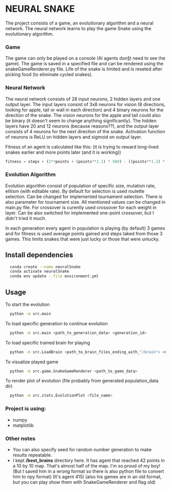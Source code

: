 # NEURAL SNAKE

The project consists of a game, an evolutionary algorithm and a neural network.
The neural network learns to play the game Snake using the evolutionary algorithm.

### Game

The game can only be played on a console (AI agents don§t need to see the game). The game is saved in a specified file and can be rendered using the snakeGameRenderer.py file. Life of the snake is limited and is reseted after picking food (to eliminate cycled snakes).

### Neural Network

The neural network consists of 28 input neurons, 2 hidden layers and one output layer. The input layers consist of 3x8 neurons for vision (8 directions, looking for apple, tail or wall in each direction) and 4 binary neurons for the direction of the snake. The vision neurons for the apple and tail could also be binary (it doesn't seem to change anything significantly). The hidden layers have 20 and 12 neurons (because reasons??), and the output layer consists of 4 neurons for the next direction of the snake. Activation function of neurons is ReLU on hidden layers and sigmoid on output layer.

Fitness of an agent is calculated like this: (it is trying to reward long-lived snakes earlier and more points later (and it is working))

```python
fitness = steps + (2**points + (points**2.1) * 500) - ((points**1.2) * ((0.25 * steps)**1.3))
```

### Evolution Algorithm

Evolution algorithm consist of population of specific size, mutation rate, elitism (with editable rate). By default for selection is used roulette selection. Can be changed for implemented tournament selection. There is also parameter for tournament size. All mentioned values can be changed in main.py file. For crossover is curently used crossover for each weight in layer. Can be also switched for implemented one-point crossover, but I didn't tried it much.

In each generation every agent in population is playing (by default) 3 games and for fitness is used average points gained and steps taked from those 3 games. This limits snakes that were just lucky or those that were unlucky.

## Install dependencies

```bash
  conda create --name neuralSnake
  conda activate neuralSnake
  conda env update --file environment.yml
```

## Usage

To start the evolution

```bash
  python -m src.main
```

To load specific generation to continue evolution

```bash
  python -m src.main <path_to_generation_data> <generation_id>
```

To load specific trained brain for playing

```bash
  python -m src.LoadBrain <path_to_brain_files_ending_with_"/brain"> <map_size>
```

To visualize played game

```bash
  python -m src.game.SnakeGameRenderer <path_to_game_data>
```

To render plot of evolution (file probably from generated population_data dir)

```bash
  python -m src.stats.EvolutionPlot <file_name>
```

### Project is using:

- numpy
- matplotlib

### Other notes

- You can also specify seed for random number generation to make results repeatable.
- I kept **/best_brains** directory here. It has agent that reached 42 points in a 10 by 10 map. That's almost half of the map. I'm so proud of my boy! (But I saved him in a wrong format so there is also python file to convert him to npy format) (It's agent 415) (also his games are in an old format, but you can play show them with SnakeGameRenderer and flag old)

